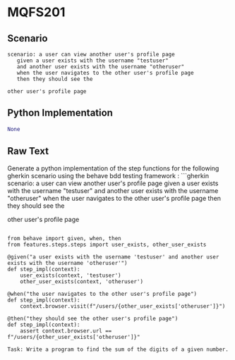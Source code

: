 # MQFS201
## Scenario
```gherkin
scenario: a user can view another user's profile page 
   given a user exists with the username "testuser" 
   and another user exists with the username "otheruser" 
   when the user navigates to the other user's profile page 
   then they should see the

other user's profile page
```


## Python Implementation
```python
None
```


## Raw Text
Generate a python implementation of the step functions for the following gherkin scenario using the behave bdd testing framework : ```gherkin scenario: a user can view another user's profile page given a user exists with the username "testuser" and another user exists with the username "otheruser" when the user navigates to the other user's profile page then they should see the

other user's profile page
```

from behave import given, when, then
from features.steps.steps import user_exists, other_user_exists

@given("a user exists with the username 'testuser' and another user exists with the username 'otheruser'")
def step_impl(context):
    user_exists(context, 'testuser')
    other_user_exists(context, 'otheruser')

@when("the user navigates to the other user's profile page")
def step_impl(context):
    context.browser.visit(f"/users/{other_user_exists['otheruser']}")

@then("they should see the other user's profile page")
def step_impl(context):
    assert context.browser.url == f"/users/{other_user_exists['otheruser']}"

Task: Write a program to find the sum of the digits of a given number.

